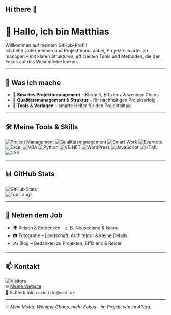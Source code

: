 ## Hi there 👋

<!--
**matthiasmhh/matthiasmhh** is a ✨ _special_ ✨ repository because its `README.md` (this file) appears on your GitHub profile.

Here are some ideas to get you started:

- 🔭 I’m currently working on ...
- 🌱 I’m currently learning ...
- 👯 I’m looking to collaborate on ...
- 🤔 I’m looking for help with ...
- 💬 Ask me about ...
- 📫 How to reach me: ...
- 😄 Pronouns: ...
- ⚡ Fun fact: ...
-->


# 👋 Hallo, ich bin Matthias

Willkommen auf meinem GitHub-Profil!  
Ich helfe Unternehmen und Projektteams dabei, Projekte smarter zu managen – mit klaren Strukturen, effizienten Tools und Methoden, die den Fokus auf das Wesentliche lenken.  

---

## 🚀 Was ich mache
- 🔹 **Smartes Projektmanagement** – Klarheit, Effizienz & weniger Chaos  
- 🔹 **Qualitätsmanagement & Struktur** – für nachhaltigen Projekterfolg  
- 🔹 **Tools & Vorlagen** – smarte Helfer für den Projektalltag  

---

## 🛠️ Meine Tools & Skills
![Project Management](https://img.shields.io/badge/Methoden-Agile_|_Hybrid_|_Klassisch-orange)
![Qualitätsmanagement](https://img.shields.io/badge/Focus-Qualitätsmanagement-4CAF50?logo=checkmarx&logoColor=white)
![Smart Work](https://img.shields.io/badge/Approach-Smart%20Work-007ACC?logo=windows-terminal&logoColor=white)
![Evernote](https://img.shields.io/badge/Notes-Evernote-00A82D?logo=evernote&logoColor=white)
![Excel](https://img.shields.io/badge/Tool-Excel-green?logo=microsoft-excel)
![VBA](https://img.shields.io/badge/Code-VBA-217346?logo=microsoft-excel&logoColor=white)
![Python](https://img.shields.io/badge/Code-Python-blue?logo=python)
![VB.NET](https://img.shields.io/badge/Dev-VB.NET-512BD4?logo=dotnet&logoColor=white)
![WordPress](https://img.shields.io/badge/CMS-WordPress-21759B?logo=wordpress&logoColor=white)
![JavaScript](https://img.shields.io/badge/Code-JavaScript-F7DF1E?logo=javascript&logoColor=black)
![HTML](https://img.shields.io/badge/Markup-HTML5-E34F26?logo=html5&logoColor=white)
![CSS](https://img.shields.io/badge/Style-CSS3-1572B6?logo=css3&logoColor=white)


---

## 📊 GitHub Stats
![GitHub Stats](https://github-readme-stats.vercel.app/api?username=matthiasmhh&show_icons=true&theme=default)  
![Top Langs](https://github-readme-stats.vercel.app/api/top-langs/?username=matthiasmhh&layout=compact)

---

## 📸 Neben dem Job
- 🌍 Reisen & Entdecken – z. B. Neuseeland & Island  
- 📷 Fotografie – Landschaft, Architektur & kleine Details  
- ✍️ Blog – Gedanken zu Projekten, Effizienz & Reisen  

---

## 📫 Kontakt
![Visitors](https://komarev.com/ghpvc/?username=matthiasmhh&color=blue)  
🌐 [Meine Website](https://www.muhl.de.de)  
📧 Schreib mir: `nachricht@muhl.de`

---

✨ *Mein Motto: Weniger Chaos, mehr Fokus – im Projekt wie im Alltag.*
